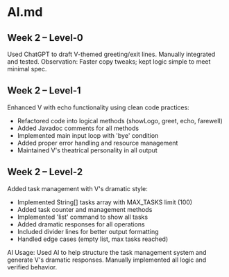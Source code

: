 # AI.md
## Week 2 – Level‑0
Used ChatGPT to draft V-themed greeting/exit lines. Manually integrated and tested.
Observation: Faster copy tweaks; kept logic simple to meet minimal spec.

## Week 2 – Level‑1
Enhanced V with echo functionality using clean code practices:
- Refactored code into logical methods (showLogo, greet, echo, farewell)
- Added Javadoc comments for all methods
- Implemented main input loop with 'bye' condition
- Added proper error handling and resource management
- Maintained V's theatrical personality in all output

## Week 2 – Level‑2
Added task management with V's dramatic style:
- Implemented String[] tasks array with MAX_TASKS limit (100)
- Added task counter and management methods
- Implemented 'list' command to show all tasks
- Added dramatic responses for all operations
- Included divider lines for better output formatting
- Handled edge cases (empty list, max tasks reached)

AI Usage: Used AI to help structure the task management system and generate V's dramatic responses. Manually implemented all logic and verified behavior.
